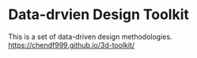 # Data-drvien Design Toolkit

This is a set of data-driven design methodologies. 
https://chendf999.github.io/3d-toolkit/
